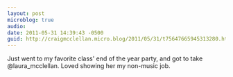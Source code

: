```yaml
---
layout: post
microblog: true
audio: 
date: 2011-05-31 14:39:43 -0500
guid: http://craigmcclellan.micro.blog/2011/05/31/t75647665945313280.html
---
```

Just went to my favorite class' end of the year party, and got to take @laura_mcclellan.  Loved showing her my non-music job.
